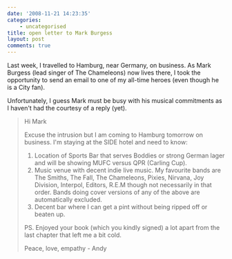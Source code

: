 ```yaml
---
date: '2008-11-21 14:23:35'
categories:
    - uncategorised
title: open letter to Mark Burgess
layout: post
comments: true
---
```

Last week, I travelled to Hamburg, near Germany, on business. As Mark
Burgess (lead singer of The Chameleons) now lives there, I took the
opportunity to send an email to one of my all-time heroes (even though
he is a City fan).

Unfortunately, I guess Mark must be busy with his musical commitments as
I haven't had the courtesy of a reply (yet).

> Hi Mark
>
> Excuse the intrusion but I am coming to Hamburg tomorrow on business.
> I'm staying at the SIDE hotel and need to know:
>
> 1.  Location of Sports Bar that serves Boddies or strong German lager
>     and will be showing MUFC versus QPR (Carling Cup).
> 2.  Music venue with decent indie live music. My favourite bands are
>     The Smiths, The Fall, The Chameleons, Pixies, Nirvana, Joy
>     Division, Interpol, Editors, R.E.M though not necessarily in that
>     order. Bands doing cover versions of any of the above are
>     automatically excluded.
> 3.  Decent bar where I can get a pint without being ripped off or
>     beaten up.
>
> PS. Enjoyed your book (which you kindly signed) a lot apart from the
> last chapter that left me a bit cold.
>
> Peace, love, empathy - Andy
